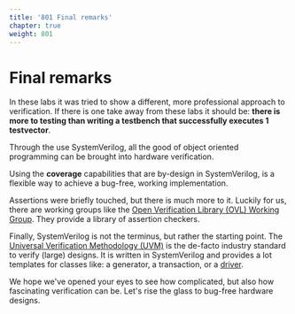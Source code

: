 ```yaml
---
title: '801 Final remarks'
chapter: true
weight: 801
---
```


# Final remarks

In these labs it was tried to show a different, more professional approach to verification. If there is one take away from these labs it should be: **there is more to testing than writing a testbench that successfully executes 1 testvector**.

Through the use SystemVerilog, all the good of object oriented programming can be brought into hardware verification. 

Using the **coverage** capabilities that are by-design in SystemVerilog, is a flexible way to achieve a bug-free, working implementation.

Assertions were briefly touched, but there is much more to it. Luckily for us, there are working groups like the [Open Verification Library (OVL) Working Group](https://www.accellera.org/activities/working-groups/ovl). They provide a library of assertion checkers.

Finally, SystemVerilog is not the terminus, but rather the starting point. The [Universal Verification Methodology (UVM)](https://en.wikipedia.org/wiki/Universal_Verification_Methodology) is the de-facto industry standard to verify (large) designs. It is written in SystemVerilog and provides a lot templates for classes like: a generator, a transaction, or a [driver](https://www.chipverify.com/uvm/uvm-driver).


We hope we've opened your eyes to see how complicated, but also how fascinating verification can be. Let's rise the glass to bug-free hardware designs.
